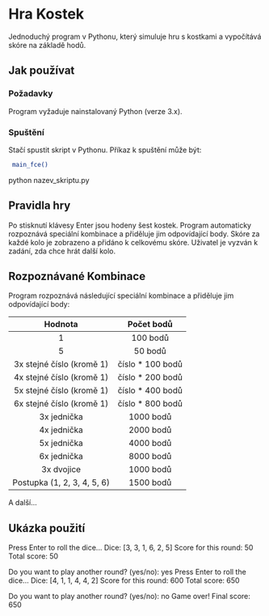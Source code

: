 # Hra Kostek

Jednoduchý program v Pythonu, který simuluje hru s kostkami a vypočítává skóre na základě hodů.

## Jak používat

### Požadavky

Program vyžaduje nainstalovaný Python (verze 3.x).

### Spuštění

Stačí spustit skript v Pythonu. Příkaz k spuštění může být:
```bash
 main_fce()
```
python nazev_skriptu.py
## Pravidla hry
Po stisknutí klávesy Enter jsou hodeny šest kostek.
Program automaticky rozpoznává speciální kombinace a přiděluje jim odpovídající body.
Skóre za každé kolo je zobrazeno a přidáno k celkovému skóre.
Uživatel je vyzván k zadání, zda chce hrát další kolo.
## Rozpoznávané Kombinace
Program rozpoznává následující speciální kombinace a přiděluje jim odpovídající body:

|          Hodnota           |   Počet bodů   |
|:-------------------------:|:--------------:|
|             1             |    100 bodů    |
|             5             |    50 bodů     |
|3x stejné číslo (kromě 1)  |číslo * 100 bodů|
|4x stejné číslo (kromě 1)  |číslo * 200 bodů|
|5x stejné číslo (kromě 1)  |číslo * 400 bodů|
|6x stejné číslo (kromě 1)  |číslo * 800 bodů|
|       3x jednička         |   1000 bodů    |
|       4x jednička         |   2000 bodů    |
|       5x jednička         |   4000 bodů    |
|       6x jednička         |   8000 bodů    |
|       3x dvojice          |   1000 bodů    |
|Postupka (1, 2, 3, 4, 5, 6)|   1500 bodů    |



A další...
## Ukázka použití
Press Enter to roll the dice...
Dice: [3, 3, 1, 6, 2, 5]
Score for this round: 50
Total score: 50

Do you want to play another round? (yes/no): yes
Press Enter to roll the dice...
Dice: [4, 1, 1, 4, 4, 2]
Score for this round: 600
Total score: 650

Do you want to play another round? (yes/no): no
Game over! Final score: 650
